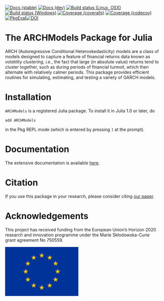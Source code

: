 [![Docs (stable)](https://img.shields.io/badge/docs-stable-blue.svg)](https://s-broda.github.io/ARCHModels.jl/stable) [![Docs (dev)](https://img.shields.io/badge/docs-dev-blue.svg)](https://s-broda.github.io/ARCHModels.jl/dev) [![Build status (Linux, OSX)](https://travis-ci.com/s-broda/ARCHModels.jl.svg?branch=master)](https://travis-ci.com/s-broda/ARCHModels.jl) [![Build status (Windows)](https://ci.appveyor.com/api/projects/status/9ys3go5ng9j2jin5/branch/master?svg=true)](https://ci.appveyor.com/project/s-broda/archmodels-jl/branch/master) [![Coverage (coveralls)](https://coveralls.io/repos/s-broda/ARCHModels.jl/badge.svg?branch=master&service=github)](https://coveralls.io/github/s-broda/ARCHModels.jl?branch=master) [![Coverage (codecov)](http://codecov.io/github/s-broda/ARCHModels.jl/coverage.svg?branch=master)](http://codecov.io/github/s-broda/ARCHModels.jl?branch=master) [![PkgEval](https://juliaci.github.io/NanosoldierReports/pkgeval_badges/A/ARCHModels.svg)](https://juliaci.github.io/NanosoldierReports/pkgeval_badges/report.html)[![DOI](https://zenodo.org/badge/95967480.svg)](https://zenodo.org/badge/latestdoi/95967480)
# The ARCHModels Package for Julia

ARCH (Autoregressive Conditional Heteroskedasticity) models are a class of models designed to capture a feature of financial returns data known as *volatility clustering*, *i.e.*, the fact that large (in absolute value) returns tend to cluster together, such as during periods of financial turmoil, which then alternate with relatively calmer periods. This package provides efficient routines for simulating, estimating, and testing a variety of GARCH models.

# Installation

`ARCHModels` is a registered Julia package. To install it in Julia 1.0 or later, do

```
add ARCHModels
```

in the Pkg REPL mode (which is entered by pressing `]` at the prompt).
# Documentation

The extensive documentation is available [here](https://s-broda.github.io/ARCHModels.jl/stable/).

# Citation
If you use this package in your research, please consider citing [our paper](https://papers.ssrn.com/sol3/papers.cfm?abstract_id=3551503).

# Acknowledgements

This project has received funding from the European Union’s Horizon 2020 research and innovation programme under the Marie Skłodowska-Curie grant agreement No 750559.

<img src="docs/src/assets/EULOGO.jpg" width="240">
